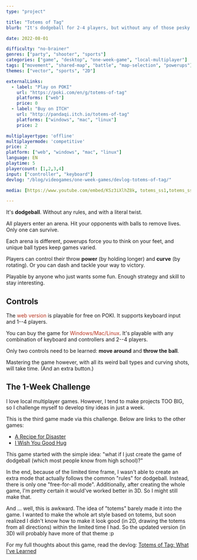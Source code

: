 ```yaml
---
type: "project"

title: "Totems of Tag"
blurb: "It's dodgeball for 2-4 players, but without any of those pesky rules!"

date: 2022-08-01

difficulty: "no-brainer"
genres: ["party", "shooter", "sports"]
categories: ["game", "desktop", "one-week-game", "local-multiplayer"]
tags: ["movement", "shared-map", "battle", "map-selection", "powerups"]
themes: ["vector", "sports", "2D"]

externalLinks:
  - label: "Play on POKI"
    url: "https://poki.com/en/g/totems-of-tag"
    platforms: ["web"]
    price: 0 
  - label: "Buy on ITCH"
    url: "http://pandaqi.itch.io/totems-of-tag"
    platforms: ["windows", "mac", "linux"]
    price: 2

multiplayertype: 'offline'
multiplayermode: 'competitive'
price: 2
platform: ["web", "windows", "mac", "linux"]
language: EN
playtime: 5
playercount: [1,2,3,4]
input: ["controller", "keyboard"]
devlog: "/blog/videogames/one-week-games/devlog-totems-of-tag/"

media: [https://www.youtube.com/embed/KSz3iXlhZ8k, totems_ss1,totems_ss2,totems_ss3,totems_ss4,totems_ss5,totems_ss6,totems_ss7, totems-of-tag-header-narrow]

---
```


It's **dodgeball**. Without any rules, and with a literal twist.

All players enter an arena. Hit your opponents with balls to remove lives. Only one can survive.

Each arena is different, powerups force you to think on your feet, and unique ball types keep games varied.

Players can control their throw **power** (by holding longer) and **curve** (by rotating). Or you can dash and tackle your way to victory.

Playable by anyone who just wants some fun. Enough strategy and skill to stay interesting.

## Controls

The <span style="color:#b8341f;">web version</span> is playable for free on POKI. It supports keyboard input and 1--4 players.

You can buy the game for <span style="color:#b8341f;">Windows/Mac/Linux</span>. It's playable with any combination of keyboard and controllers and 2--4 players.

Only two controls need to be learned: **move around** and **throw the ball**.

Mastering the game however, with all its weird ball types and curving shots, will take time. (And an extra button.)

## The 1-Week Challenge

I love local multiplayer games. However, I tend to make projects TOO BIG, so I challenge myself to develop tiny ideas in just a week.

This is the third game made via this challenge. Below are links to the other games:

* [A Recipe for Disaster](https://pandaqi.com/a-recipe-for-disaster)
* [I Wish You Good Hug](https://pandaqi.com/i-wish-you-good-hug)

This game started with the simple idea: "what if I just create the game of dodgeball (which most people know from high school)?"

In the end, because of the limited time frame, I wasn't able to create an extra mode that actually follows the common "rules" for dodgeball. Instead, there is only one "free-for-all mode". Additionally, after creating the whole game, I'm pretty certain it would've worked better in 3D. So I might still make that.

And ... well, this is awkward. The idea of "totems" barely made it into the game. I wanted to make the whole art style based on totems, but soon realized I didn't know how to make it look good (in 2D, drawing the totems from all directions) within the limited time I had. So the updated version (in 3D) will probably have more of that theme :p

For my full thoughts about this game, read the devlog: [Totems of Tag: What I've Learned](/blog/videogames/one-week-games/devlog-totems-of-tag)